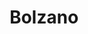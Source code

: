 ---
title: Bolzano
date: 
draft: false

# descripcion
description : Aro de plata con piedra cubic

materials: Plata 925

color: Multicolor

dimensions: 1cm

code: 01-16-0325

type: "Aros"

categories: []

price: $2.720,00

# Images
# first image will be shown in the product page
images:
  # - image: "images/path_to_image"
  # La ubicacion de las imagenes es imagenes/Aros/Aros.Cubic/01-16-0325-bolzano
  - image: "./images/aros/cubic/01-16-0325-corazon-mediano_a.JPG"
  - image: "./images/aros/cubic/01-16-0325-corazon-mediano_b.JPG"
---